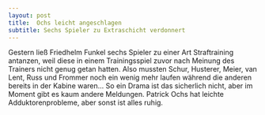 ```yaml
---
layout: post
title:  Ochs leicht angeschlagen
subtitle: Sechs Spieler zu Extraschicht verdonnert
---
```


Gestern ließ Friedhelm Funkel sechs Spieler zu einer Art Straftraining antanzen, weil diese in einem Trainingsspiel zuvor nach Meinung des Trainers nicht genug getan hatten. Also mussten Schur, Husterer, Meier, van Lent, Russ und Frommer noch ein wenig mehr laufen während die anderen bereits in der Kabine waren... So ein Drama ist das sicherlich nicht, aber im Moment gibt es kaum andere Meldungen. Patrick Ochs hat leichte Adduktorenprobleme, aber sonst ist alles ruhig.


